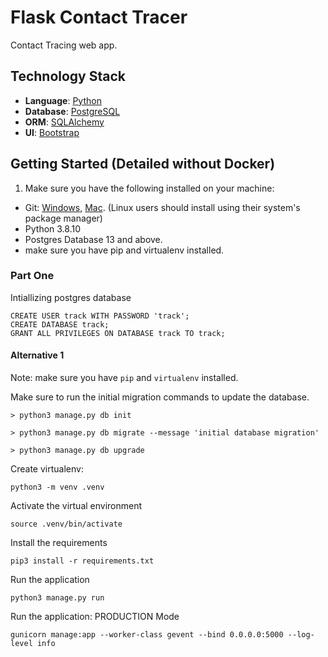#   Flask Contact Tracer
Contact Tracing web app.

## Technology Stack
* **Language**: [Python](https://www.python.org/)
* **Database**: [PostgreSQL](https://www.postgresql.org/)
* **ORM**: [SQLAlchemy](https://www.sqlalchemy.org/)
* **UI**: [Bootstrap](https://getbootstrap.com/)

## Getting Started (Detailed without Docker)
1. Make sure you have the following installed on your machine:
* Git: [Windows](https://git-scm.com/download/win), [Mac](https://git-scm.com/download/mac). (Linux users should install using their system's package manager)
* Python 3.8.10
* Postgres Database 13 and above.
* make sure you have pip and virtualenv installed.

### Part One
Intiallizing postgres database
```
CREATE USER track WITH PASSWORD 'track';
CREATE DATABASE track;
GRANT ALL PRIVILEGES ON DATABASE track TO track;
```

#### Alternative 1
Note: make sure you have `pip` and `virtualenv` installed.

Make sure to run the initial migration commands to update the database.
    
    > python3 manage.py db init

    > python3 manage.py db migrate --message 'initial database migration'

    > python3 manage.py db upgrade

Create virtualenv:
```
python3 -m venv .venv
```
Activate the virtual environment
```
source .venv/bin/activate
```
Install the requirements
```
pip3 install -r requirements.txt
```
Run the application
```
python3 manage.py run
```
Run the application: PRODUCTION Mode
```
gunicorn manage:app --worker-class gevent --bind 0.0.0.0:5000 --log-level info
```